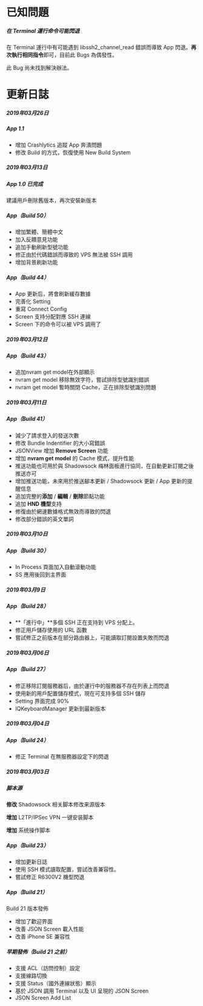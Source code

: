 # 已知問題

##### 在 Terminal 運行命令可能閃退

在 Terminal 運行中有可能遇到 libssh2_channel_read 錯誤而導致 App 閃退。**再次執行相同指令**即可，目前此 Bugs 為偶發性。

此 Bug 尚未找到解決辦法。



# 更新日誌

##### 2019年03月26日

##### App 1.1

* 增加 Crashlytics 追蹤 App 奔潰問題
* 修改 Build 的方式，恢復使用 New Build System

##### 2019年03月13日

##### App 1.0 已完成

建議用戶刪除舊版本，再次安裝新版本

##### App（Build 50）

* 增加繁體、簡體中文
* 加入反饋意見功能
* 追加手動刷新型號功能
* 修正由於代碼錯誤而導致的 VPS 無法被 SSH 調用
* 增加背景刷新功能

##### App（Build 44）

* App 更新后，將會刷新緩存數據
* 完善化 Setting
* 重寫 Connect Config
* Screen 支持分配對應 SSH 連線
* Screen 下的命令可以被 VPS 調用了

##### 2019年03月12日

##### App（Build 43）

* 追加nvram get model在外部顯示
* nvram get model 移除無效字符，嘗試排除型號識別錯誤
* nvram get model 暫時關閉 Cache，正在排除型號識別問題

##### 2019年03月11日

##### App（Build 41）

* 減少了請求登入的發送次數
* 修改 Bundle Indentifier 的大小寫錯誤
* JSONView 增加 **Remove Screen** 功能
* 增加 **nvram get model** 的 Cache 模式，提升性能
* 推送功能也可用於與 Shadowsock 梅林面板進行協同，在自動更新訂閱之後推送亦可
* 增加推送功能，未來用於推送腳本更新 / Shadowsock 更新 / App 更新的提醒信息
* 追加完整的**添加** / **編輯** / **刪除**節點功能
* 追加 **HND 機型**支持
* 修復由於網速數據格式無效而導致的閃退
* 修改部分錯誤的英文單詞

##### 2019年03月10日

##### App（Build 30）

* In Process 頁面加入自動滾動功能
* SS 應用後回到主界面

##### 2019年03月9日

##### App（Build 28）

* **「進行中」**多個 SSH 正在支持到 VPS 分配上。
* 修正用戶儲存使用的 URL 函數
* 嘗試修正之前版本在部分路由器上，可能讀取訂閱設置失敗而閃退

##### 2019年03月06日

##### App（Build 27）

* 修正移除訂閱服務器后，由於運行中的服務器不存在列表上而閃退
* 使用新的用戶配置儲存模式，現在可支持多個 SSH 儲存
* Setting 界面完成 90%
* IQKeyboardManager 更新到最新版本

##### 2019年03月04日

##### App（Build 24）

* 修正 Terminal 在無服務器設定下的閃退

##### 2019年03月03日

##### 脚本源

**修改** Shadowsock 相关脚本修改来源版本

**增加** L2TP/IPSec VPN 一键安装脚本

**增加** 系统操作脚本

##### App（Build 23）

* 增加更新日誌
* 使用 SSH 模式讀取配置，嘗試改善兼容性。
* 嘗試修正 R6300V2 機型閃退

##### App（Build 21）

Build 21 版本發佈

* 增加了歡迎界面
* 改善 JSON Screen 載入性能
* 改善 iPhone SE 兼容性

##### 早期發佈（Build 21 之前）

* 支援 ACL（訪問控制）設定
* 支援線路切換
* 支援 Status（國外連線狀態）顯示
* 基於 JSON 調用 Terminal 以及 UI 呈現的 JSON Screen
* JSON Screen Add List

